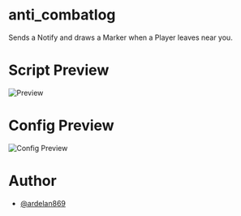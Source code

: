 # anti_combatlog
Sends a Notify and draws a Marker when a Player leaves near you.

# Script Preview
![Preview](https://github.com/ardelan869/anti_combatlog/assets/101870550/5560467c-7f81-4d77-a42d-9d093930c746)

# Config Preview
![Config Preview](https://github.com/ardelan869/anti_combatlog/assets/101870550/be41c3e4-569e-4d43-ac0d-feb09507a564)

# Author
- [@ardelan869](https://github.com/ardelan869)
